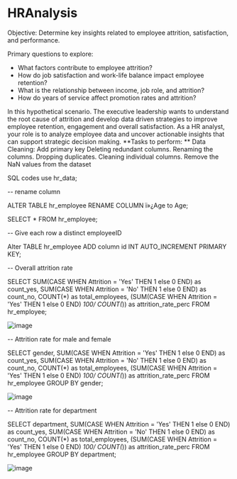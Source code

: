 # HRAnalysis

Objective: Determine key insights related to employee attrition, satisfaction, and performance.

Primary questions to explore:
- What factors contribute to employee attrition?
- How do job satisfaction and work-life balance impact employee retention?
- What is the relationship between income, job role, and attrition?
- How do years of service affect promotion rates and attrition?

In this hypothetical scenario. The executive leadership wants to understand the root cause of attrition and develop data driven strategies to improve employee retention, engagement and overall satisfaction.
As a HR analyst, your role is to analyze employee data and uncover actionable insights that can support strategic decision making.
**Tasks to perform: **
Data Cleaning:
Add primary key
Deleting redundant columns.
Renaming the columns.
Dropping duplicates.
Cleaning individual columns.
Remove the NaN values from the dataset

SQL codes
use hr_data;

-- rename column

ALTER TABLE hr_employee
RENAME COLUMN ï»¿Age to Age;

SELECT *
FROM hr_employee;

-- Give each row a distinct employeeID

Alter TABLE hr_employee
ADD column id INT AUTO_INCREMENT PRIMARY KEY;

-- Overall attrition rate

SELECT 
SUM(CASE WHEN Attrition = 'Yes' THEN 1 else 0 END) as count_yes,
SUM(CASE WHEN Attrition = 'No' THEN 1 else 0 END) as count_no,
COUNT(*) as total_employees,
(SUM(CASE WHEN Attrition = 'Yes' THEN 1 else 0 END) *100/ COUNT(*)) as attrition_rate_perc
FROM hr_employee;

![image](https://github.com/user-attachments/assets/b453897b-7bcb-4b70-bb48-0333c2d5e9c6)

-- Attrition rate for male and female

SELECT 
gender,
SUM(CASE WHEN Attrition = 'Yes' THEN 1 else 0 END) as count_yes,
SUM(CASE WHEN Attrition = 'No' THEN 1 else 0 END) as count_no,
COUNT(*) as total_employees,
(SUM(CASE WHEN Attrition = 'Yes' THEN 1 else 0 END) *100/ COUNT(*)) as attrition_rate_perc
FROM hr_employee
GROUP BY gender;

![image](https://github.com/user-attachments/assets/475a552c-a633-4a87-aa9d-5ed8c146e792)

-- Attrition rate for department

SELECT 
department,
SUM(CASE WHEN Attrition = 'Yes' THEN 1 else 0 END) as count_yes,
SUM(CASE WHEN Attrition = 'No' THEN 1 else 0 END) as count_no,
COUNT(*) as total_employees,
(SUM(CASE WHEN Attrition = 'Yes' THEN 1 else 0 END) *100/ COUNT(*)) as attrition_rate_perc
FROM hr_employee
GROUP BY department;

![image](https://github.com/user-attachments/assets/c0fe60d1-3cbf-4be6-b35f-4ceb60c5edbf)


